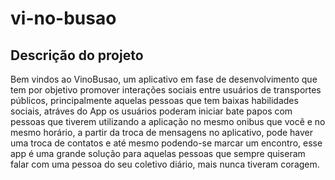 # vi-no-busao





## Descrição do projeto ##

Bem vindos ao VinoBusao, um aplicativo em fase de desenvolvimento que tem por objetivo promover interações sociais entre usuários de transportes públicos, principalmente aquelas pessoas que tem baixas habilidades sociais, atráves do App os usuários poderam iniciar bate papos com pessoas que tiverem utilizando a aplicação no mesmo onibus que você e no mesmo horário, a partir da troca de mensagens no aplicativo, pode haver uma troca de contatos e até mesmo podendo-se marcar um encontro, esse app é uma grande solução para aquelas pessoas que sempre quiseram falar com uma pessoa do seu coletivo diário, mais nunca tiveram coragem.
